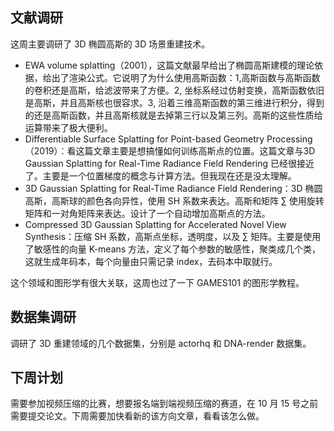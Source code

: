 ## 文献调研
这周主要调研了 3D 椭圆高斯的 3D 场景重建技术。
- EWA volume splatting（2001），这篇文献最早给出了椭圆高斯建模的理论依据，给出了渲染公式。它说明了为什么使用高斯函数：1,高斯函数与高斯函数的卷积还是高斯，给滤波带来了方便。2, 坐标系经过仿射变换，高斯函数依旧是高斯，并且高斯核也很容求。3, 沿着三维高斯函数的第三维进行积分，得到的还是高斯函数，并且高斯核就是去掉第三行以及第三列。高斯的这些性质给运算带来了极大便利。
- Differentiable Surface Splatting for Point-based Geometry Processing（2019）：看这篇文章主要是想搞懂如何训练高斯点的位置。这篇文章与3D Gaussian Splatting for Real-Time Radiance Field Rendering 已经很接近了。主要是一个位置梯度的概念与计算方法。但我现在还是没太理解。
- 3D Gaussian Splatting for Real-Time Radiance Field Rendering：3D 椭圆高斯，高斯球的颜色各向异性，使用 SH 系数来表达。高斯和矩阵 $\sum$ 使用旋转矩阵和一对角矩阵来表达。设计了一个自动增加高斯点的方法。
- Compressed 3D Gaussian Splatting for Accelerated Novel View Synthesis：压缩 SH 系数，高斯点坐标，透明度，以及 $\sum$ 矩阵。主要是使用了敏感性的向量 K-means 方法，定义了每个参数的敏感性，聚类成几个类，这就生成年码本，每个向量由只需记录 index，去码本中取就行。

这个领域和图形学有很大关联，这周也过了一下 GAMES101 的图形学教程。

## 数据集调研
调研了 3D 重建领域的几个数据集，分别是 actorhq 和 DNA-render 数据集。

## 下周计划
需要参加视频压缩的比赛，想要报名端到端视频压缩的赛道，在 10 月 15 号之前需要提交论文。下周需要加快看新的该方向文章，看看该怎么做。